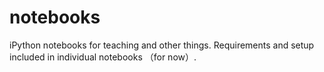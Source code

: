# notebooks

iPython notebooks for teaching and other things. Requirements and setup included in individual notebooks （for now）.
